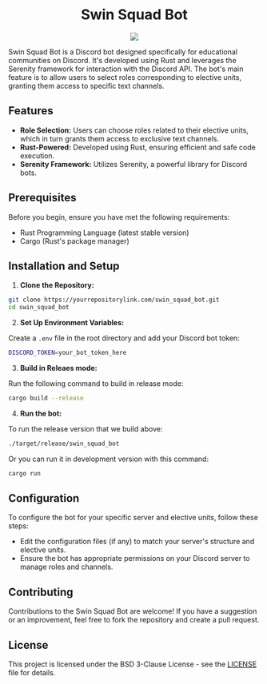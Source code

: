 <div align="center">
	<h1>Swin Squad Bot</h1>
	<img src="https://media.discordapp.net/attachments/1079608708067233902/1135430160745775224/SQ1.png">
</div>


Swin Squad Bot is a Discord bot designed specifically for educational communities on Discord. It's developed using Rust and leverages the Serenity framework for interaction with the Discord API. The bot's main feature is to allow users to select roles corresponding to elective units, granting them access to specific text channels.

## Features

- **Role Selection:** Users can choose roles related to their elective units, which in turn grants them access to exclusive text channels.
- **Rust-Powered:** Developed using Rust, ensuring efficient and safe code execution.
- **Serenity Framework:** Utilizes Serenity, a powerful library for Discord bots.

## Prerequisites

Before you begin, ensure you have met the following requirements:

- Rust Programming Language (latest stable version)
- Cargo (Rust's package manager)

## Installation and Setup

1. **Clone the Repository:**

```bash
git clone https://yourrepositorylink.com/swin_squad_bot.git
cd swin_squad_bot
```

2. **Set Up Environment Variables:**

Create a `.env` file in the root directory and add your Discord bot token:

```bash
DISCORD_TOKEN=your_bot_token_here
```

3. **Build in Releaes mode:**

Run the following command to build in release mode:

```bash
cargo build --release
```

4. **Run the bot:**

To run the release version that we build above:

```bash
./target/release/swin_squad_bot
```

Or you can run it in development version with this command:

```bash
cargo run
```

## Configuration

To configure the bot for your specific server and elective units, follow these steps:

- Edit the configuration files (if any) to match your server's structure and elective units.
- Ensure the bot has appropriate permissions on your Discord server to manage roles and channels.

## Contributing

Contributions to the Swin Squad Bot are welcome! If you have a suggestion or an improvement, feel free to fork the repository and create a pull request.

## License

This project is licensed under the BSD 3-Clause License - see the [LICENSE](LICENSE) file for details.
